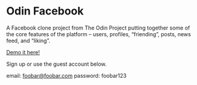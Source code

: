 <h1>Odin Facebook</h1>

A Facebook clone project from The Odin Project putting together some of the core features of the platform – users, profiles, “friending”, posts, news feed, and “liking”.

<a href="https://stark-plains-3767.herokuapp.com/">Demo it here!</a> 

Sign up or use the guest account below.

email: foobar@foobar.com
password: foobar123